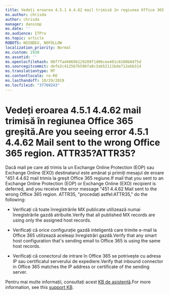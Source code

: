 ```yaml
---
title: Vedeți eroarea 4.5.1 4.4.62 mail trimisă în regiunea Office 365 greșită. ATTR35?
ms.author: chrisda
author: chrisda
manager: dansimp
ms.date: ''
ms.audience: ITPro
ms.topic: article
ROBOTS: NOINDEX, NOFOLLOW
localization_priority: Normal
ms.custom: 1938
ms.assetid: ''
ms.openlocfilehash: 08f7fad4069b129289f1d06cee401c6100b0d75d
ms.sourcegitcommit: defe2c412567b596fa8c3ab52111bde712ebb314
ms.translationtype: MT
ms.contentlocale: ro-RO
ms.lasthandoff: 10/29/2019
ms.locfileid: "37769243"
---
```

# <a name="are-you-seeing-error-451-4462-mail-sent-to-the-wrong-office-365-region-attr35"></a><span data-ttu-id="59ff0-103">Vedeți eroarea 4.5.1 4.4.62 mail trimisă în regiunea Office 365 greșită.</span><span class="sxs-lookup"><span data-stu-id="59ff0-103">Are you seeing error 4.5.1 4.4.62 Mail sent to the wrong Office 365 region.</span></span> <span data-ttu-id="59ff0-104">ATTR35?</span><span class="sxs-lookup"><span data-stu-id="59ff0-104">ATTR35?</span></span>

<span data-ttu-id="59ff0-105">Dacă mail pe care ați trimis la un Exchange Online Protection (EOP) sau Exchange Online (EXO) destinatarul este amânat și primiți mesajul de eroare "451 4.4.62 mail trimis la greșit Office 365 regiune.</span><span class="sxs-lookup"><span data-stu-id="59ff0-105">If mail that you sent to an Exchange Online Protection (EOP) or Exchange Online (EXO) recipient is deferred, and you receive the error message "451 4.4.62 Mail sent to the wrong Office 365 region.</span></span> <span data-ttu-id="59ff0-106">ATTR35, "procedați astfel:</span><span class="sxs-lookup"><span data-stu-id="59ff0-106">ATTR35," do the following:</span></span>

- <span data-ttu-id="59ff0-107">Verificați că toate înregistrările MX publicate utilizează numai înregistrările gazdă atribuite.</span><span class="sxs-lookup"><span data-stu-id="59ff0-107">Verify that all published MX records are using only the assigned host records.</span></span>

- <span data-ttu-id="59ff0-108">Verificați că orice configurație gazdă inteligentă care trimite e-mail la Office 365 utilizează aceleași înregistrări gazdă.</span><span class="sxs-lookup"><span data-stu-id="59ff0-108">Verify that any smart host configuration that's sending email to Office 365 is using the same host records.</span></span>

- <span data-ttu-id="59ff0-109">Verificați că conectorul de intrare în Office 365 se potrivește cu adresa IP sau certificatul serverului de expediere.</span><span class="sxs-lookup"><span data-stu-id="59ff0-109">Verify that inbound connector in Office 365 matches the IP address or certificate of the sending server.</span></span>

<span data-ttu-id="59ff0-110">Pentru mai multe informații, consultați acest [KB de asistență](https://support.microsoft.com/help/4057301/attr35-response-code-when-mail-is-sent-to-eop-exo).</span><span class="sxs-lookup"><span data-stu-id="59ff0-110">For more information, see this [support KB](https://support.microsoft.com/help/4057301/attr35-response-code-when-mail-is-sent-to-eop-exo).</span></span>
